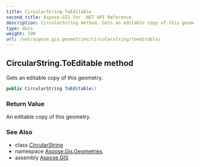 ```yaml
---
title: CircularString.ToEditable
second_title: Aspose.GIS for .NET API Reference
description: CircularString method. Gets an editable copy of this geometry.
type: docs
weight: 190
url: /net/aspose.gis.geometries/circularstring/toeditable/
---
```

## CircularString.ToEditable method

Gets an editable copy of this geometry.

```csharp
public CircularString ToEditable()
```

### Return Value

An editable copy of this geometry.

### See Also

* class [CircularString](../)
* namespace [Aspose.Gis.Geometries](../../circularstring/)
* assembly [Aspose.GIS](../../../)


